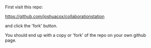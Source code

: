 First visit this repo:

https://github.com/joshuacox/collaborationstation

and click the 'fork' button.

You should end up with a copy or 'fork' of the repo on your own github page.
